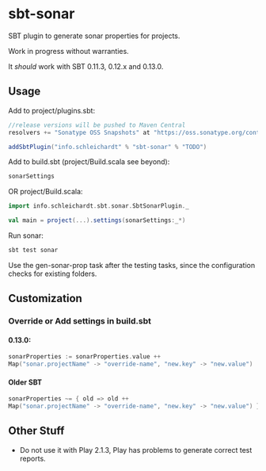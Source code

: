 sbt-sonar
=========

SBT plugin to generate sonar properties for projects.

Work in progress without warranties.

It _should_ work with SBT 0.11.3, 0.12.x and 0.13.0.

## Usage

Add to project/plugins.sbt:

```scala
//release versions will be pushed to Maven Central
resolvers += "Sonatype OSS Snapshots" at "https://oss.sonatype.org/content/repositories/snapshots"

addSbtPlugin("info.schleichardt" % "sbt-sonar" % "TODO")
```

Add to build.sbt (project/Build.scala see beyond):

```scala
sonarSettings
```

OR project/Build.scala:

```scala
import info.schleichardt.sbt.sonar.SbtSonarPlugin._

val main = project(...).settings(sonarSettings:_*)
```

Run sonar: 

```bash
sbt test sonar
```

Use the gen-sonar-prop task after the testing tasks, since the configuration checks for existing folders.

## Customization

### Override or Add settings in build.sbt

#### 0.13.0:

```scala
sonarProperties := sonarProperties.value ++ 
Map("sonar.projectName" -> "override-name", "new.key" -> "new.value")
```

#### Older SBT

```scala 
sonarProperties ~= { old => old ++ 
Map("sonar.projectName" -> "override-name", "new.key" -> "new.value") }
```

## Other Stuff

* Do not use it with Play 2.1.3, Play has problems to generate correct test reports.

